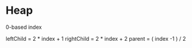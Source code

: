 # Heap

0-based index

leftChild = 2 * index + 1
rightChild = 2 * index + 2
parent = ( index -1 ) / 2

